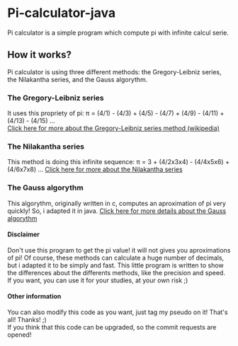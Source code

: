# Pi-calculator-java
Pi calculator is a simple program which compute pi with infinite calcul serie.

## How it works?
Pi calculator is using three different methods: the Gregory-Leibniz series, the Nilakantha series, and the Gauss algorythm.

### The Gregory-Leibniz series
It uses this propriety of pi: π = (4/1) - (4/3) + (4/5) - (4/7) + (4/9) - (4/11) + (4/13) - (4/15) ...
<br/>[Click here for more about the Gregory-Leibniz series method (wikipedia)](https://en.wikipedia.org/wiki/Leibniz_formula_for_%CF%80)

### The Nilakantha series
This method is doing this infinite sequence: π = 3 + (4/2x3x4) - (4/4x5x6) + (4/6x7x8) ... 
[Click here for more about the Nilakantha series](https://www.researchgate.net/publication/283579663_Nilakantha's_accelerated_series_for_pi)

### The Gauss algorythm
This algorythm, originally written in c, computes an aproximation of pi very quickly! So, i adapted it in java.
[Click here for more details about the Gauss algorythm](https://cage.ugent.be/~hvernaev/Gauss-L.html)

#### Disclaimer
Don't use this program to get the pi value! it will not gives you aproximations of pi! Of course, these methods can calculate a huge number of decimals, but 
i adapted it to be simply and fast. This little program is written to show the differences about the differents methods, like the precision and speed.
If you want, you can use it for your studies, at your own risk ;)

#### Other information
You can also modify this code as you want, just tag my pseudo on it! That's all! Thanks! ;)
<br/>If you think that this code can be upgraded, so the commit requests are opened!
